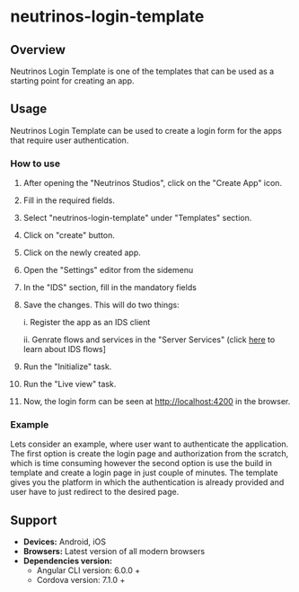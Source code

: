 # neutrinos-login-template

## Overview

Neutrinos Login Template is one of the templates that can be used as a starting point for creating an app.

## Usage

Neutrinos Login Template can be used to create a login form for the apps that require user authentication.

### How to use

1. After opening the "Neutrinos Studios", click on the "Create App" icon.
2. Fill in the required fields.
3. Select "neutrinos-login-template" under "Templates" section. 
4. Click on "create" button.
5. Click on the newly created app.
6. Open the "Settings" editor from the sidemenu
7. In the "IDS" section, fill in the mandatory fields
8. Save the changes. This will do two things:

	i. Register the app as an IDS client

	ii. Genrate flows and services in the "Server Services" (click [here](http://docs1.neutrinos.co/articles/#!server-side-service-designer-publication/ids-services) to learn about IDS flows]
6. Run the "Initialize" task.
7. Run the "Live view" task.
8. Now, the login form can be seen at [http://localhost:4200](http://localhost:4200) in the browser.

### Example

Lets consider an example, where user want to authenticate the application. The first option is create the login page and authorization from the scratch, which is time consuming however the second option is use the build in template and create a login page in just couple of minutes. The template gives you the platform in which the authentication is already provided and user have to just redirect to the desired page.

## Support

* **Devices:** Android, iOS
* **Browsers:**  Latest version of all modern browsers
* **Dependencies version:** 
  * Angular CLI version: 6.0.0 + 
  * Cordova version: 7.1.0 +

